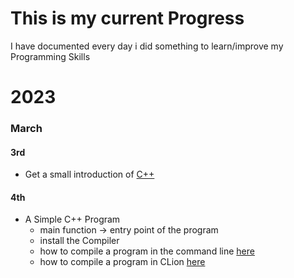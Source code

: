 # This is my current Progress
I have documented every day i did something to learn/improve my Programming Skills

# 2023

### March

#### 3rd
- Get a small introduction of [C++](https://github.com/dpfurners/CPP/blob/master/README.md#introduction-to-c)

#### 4th
- A Simple C++ Program
  - main function -> entry point of the program
  - install the Compiler
  - how to compile a program in the command line [here](https://github.com/dpfurners/CPP/blob/master/README.md#Steps-(Windows-Command-Prompt))
  - how to compile a program in CLion [here](https://github.com/dpfurners/CPP/blob/master/README.md#Steps-(Clion))
